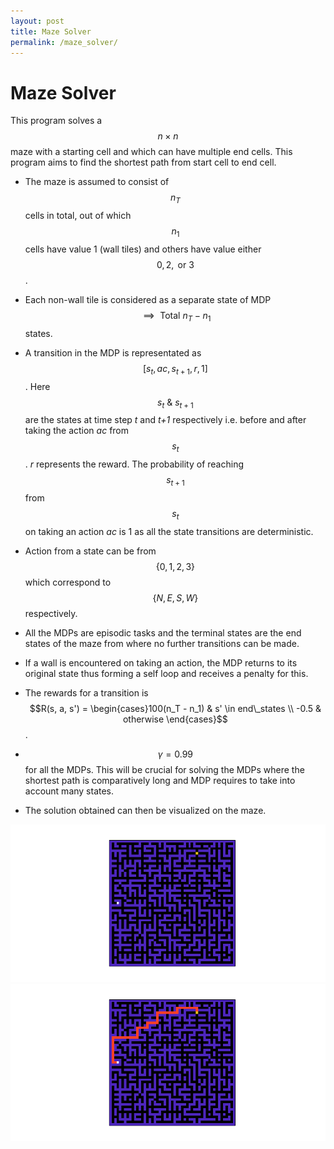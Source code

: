 ```yaml
---
layout: post
title: Maze Solver
permalink: /maze_solver/
---
```

# Maze Solver

This program solves a $$n\times n$$ maze with a starting cell and which can have multiple end cells. This program aims to find the shortest path from start cell to end cell.

- The maze is assumed to consist of $$n_T$$ cells in total, out of which $$n_1$$ cells have value 1 (wall tiles) and others have value either $$0,\,2,\text{ or }3$$. 

- Each non-wall tile is considered as a separate state of MDP $$\implies \text{ Total }n_T - n_1$$ states.

- A transition in the MDP is representated as $$[s_t, ac, s_{t+1}, r, 1]$$. Here $$s_t\:\&\:s_{t+1}$$ are the states at time step <i>t</i> and <i>t+1</i> respectively i.e. before and after taking the action <i>ac</i> from $$s_t$$. <i>r</i> represents the reward. The probability of reaching $$s_{t+1}$$ from $$s_t$$ on taking an action <i>ac</i> is 1 as all the state transitions are deterministic.

- Action from a state can be from $$\{0, 1, 2, 3\}$$ which correspond to $$\{N,\,E,\,S,\,W\}$$ respectively.

- All the MDPs are episodic tasks and the terminal states are the end states of the maze from where no further transitions can be made.

- If a wall is encountered on taking an action, the MDP returns to its original state thus forming a self loop and receives a penalty for this.

- The rewards for a transition is $$R(s, a, s') = \begin{cases}100(n_T - n_1) & s' \in end\_states \\ -0.5 & otherwise \end{cases}$$.

- $$\gamma = 0.99$$ for all the MDPs. This will be crucial for solving the MDPs where the shortest path is comparatively long and MDP requires to take into account many states.

- The solution obtained can then be visualized on the maze.

![gridFile](gridFile.png)
![gridFile_solved](gridFile_solved.png)